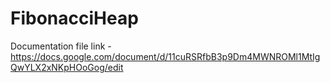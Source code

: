 # FibonacciHeap

Documentation file link - https://docs.google.com/document/d/11cuRSRfbB3p9Dm4MWNROMl1MtIgQwYLX2xNKpHOoGog/edit

